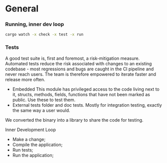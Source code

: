 # General

### Running, inner dev loop

```sh
cargo watch -x check -x test -x run
```

### Tests

A good test suite is, first and foremost, a risk-mitigation measure.
Automated tests reduce the risk associated with changes to an existing codebase -
most regressions and bugs are caught in the CI pipeline and never reach users.
The team is therefore empowered to iterate faster and release more often.

- Embedded
  This module has privileged access to the code living next to it, structs,
  methods, fields, functions that have not been marked as public. Use these to
  test them.
- External tests folder and doc tests.
  Mostly for integration testing, exactly the same way a user would.

We converted the binary into a library to share the code for testing.

Inner Development Loop

- Make a change;
- Compile the application;
- Run tests;
- Run the application;
